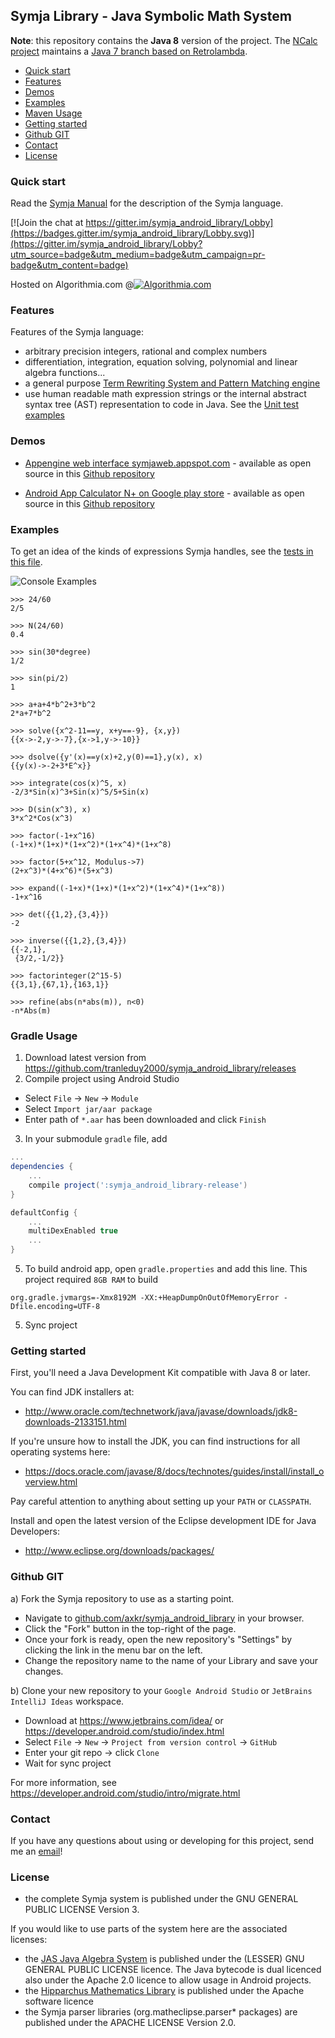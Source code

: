 ## Symja Library - Java Symbolic Math System

**Note**: this repository contains the **Java 8** version of the project. The [NCalc project](https://github.com/tranleduy2000/ncalc) maintains a [Java 7 branch based on Retrolambda](https://github.com/tranleduy2000/symja_java7).

- [Quick start](#quick-start)
- [Features](#features)
- [Demos](#demos)
- [Examples](#examples)
- [Maven Usage](#maven-usage)
- [Getting started](#getting-started)
- [Github GIT](#github-git)
- [Contact](#contact)
- [License](#license)
 
### Quick start 

Read the [Symja Manual](symja_android_library/doc/index.md) for the description of the Symja language.

[![Join the chat at https://gitter.im/symja_android_library/Lobby](https://badges.gitter.im/symja_android_library/Lobby.svg)](https://gitter.im/symja_android_library/Lobby?utm_source=badge&utm_medium=badge&utm_campaign=pr-badge&utm_content=badge)

Hosted on Algorithmia.com @[![Algorithmia.com](https://algorithmia.com/algorithms/axelclk/Computeralgebra/badge)](https://algorithmia.com/algorithms/axelclk/Computeralgebra)

### Features

Features of the Symja language:

* arbitrary precision integers, rational and complex numbers
* differentiation, integration, equation solving, polynomial and linear algebra functions...
* a general purpose [Term Rewriting System and Pattern Matching engine](symja_android_library/doc/functions-and-patterns.md)
* use human readable math expression strings or the internal abstract syntax tree (AST) representation to code in Java. See the [Unit test examples](symja_android_library/matheclipse-core/src/test/java/org/matheclipse/core/system/LowercaseTestCase.java)
     
### Demos

* [Appengine web interface symjaweb.appspot.com](http://symjaweb.appspot.com/) - available as open source in this [Github repository](https://github.com/axkr/symja_web) 

* [Android App Calculator N+ on Google play store](https://play.google.com/store/apps/details?id=com.duy.calculator.free) - available as open source in this [Github repository](https://github.com/tranleduy2000/ncalc)

### Examples

To get an idea of the kinds of expressions Symja handles, see the [tests in this file](https://github.com/axkr/symja_android_library/blob/master/symja_android_library/matheclipse-core/src/test/java/org/matheclipse/core/system/LowercaseTestCase.java).

![Console Examples](console.gif)

```mma
>>> 24/60
2/5

>>> N(24/60)
0.4

>>> sin(30*degree)
1/2

>>> sin(pi/2)
1

>>> a+a+4*b^2+3*b^2
2*a+7*b^2

>>> solve({x^2-11==y, x+y==-9}, {x,y})
{{x->-2,y->-7},{x->1,y->-10}}

>>> dsolve({y'(x)==y(x)+2,y(0)==1},y(x), x)
{{y(x)->-2+3*E^x}}

>>> integrate(cos(x)^5, x)
-2/3*Sin(x)^3+Sin(x)^5/5+Sin(x)

>>> D(sin(x^3), x)
3*x^2*Cos(x^3)

>>> factor(-1+x^16)
(-1+x)*(1+x)*(1+x^2)*(1+x^4)*(1+x^8)

>>> factor(5+x^12, Modulus->7)
(2+x^3)*(4+x^6)*(5+x^3)

>>> expand((-1+x)*(1+x)*(1+x^2)*(1+x^4)*(1+x^8))
-1+x^16

>>> det({{1,2},{3,4}})
-2

>>> inverse({{1,2},{3,4}})
{{-2,1},
 {3/2,-1/2}}

>>> factorinteger(2^15-5)
{{3,1},{67,1},{163,1}}

>>> refine(abs(n*abs(m)), n<0)
-n*Abs(m)
```


### Gradle Usage

1. Download latest version from https://github.com/tranleduy2000/symja_android_library/releases
2. Compile project using Android Studio
- Select ``File`` -> ``New`` -> ``Module``
- Select ``Import jar/aar package``
- Enter path of ``*.aar`` has been downloaded and click ``Finish``

3. In your submodule ``gradle`` file, add

```gradle
...
dependencies {
    ...
    compile project(':symja_android_library-release')
}
```

```gradle
defaultConfig {
    ...
    multiDexEnabled true
    ...
}
```

5. To build android app, open ``gradle.properties`` and add this line. This project required ``8GB RAM`` to build
```
org.gradle.jvmargs=-Xmx8192M -XX:+HeapDumpOnOutOfMemoryError -Dfile.encoding=UTF-8
```

5. Sync project

### Getting started

First, you'll need a Java Development Kit compatible with Java 8 or later.

You can find JDK installers at:

* http://www.oracle.com/technetwork/java/javase/downloads/jdk8-downloads-2133151.html

If you're unsure how to install the JDK, you can find instructions for
all operating systems here: 

* https://docs.oracle.com/javase/8/docs/technotes/guides/install/install_overview.html

Pay careful attention to anything about setting up your `PATH` or `CLASSPATH`.

Install and open the latest version of the Eclipse development IDE for Java Developers:

* http://www.eclipse.org/downloads/packages/

### Github GIT

a) Fork the Symja repository to use as a starting point.

* Navigate to [github.com/axkr/symja_android_library](https://github.com/axkr/symja_android_library)  in your browser.
* Click the "Fork" button in the top-right of the page.
* Once your fork is ready, open the new repository's "Settings" by clicking the link in the menu bar on the left.
* Change the repository name to the name of your Library and save your changes.
  
b) Clone your new repository to your ``Google Android Studio`` or ``JetBrains IntelliJ Ideas`` workspace.

* Download at https://www.jetbrains.com/idea/ or https://developer.android.com/studio/index.html
* Select ``File`` -> ``New`` -> ``Project from version control`` -> ``GitHub``
* Enter your git repo -> click ``Clone``
* Wait for sync project

For more information, see https://developer.android.com/studio/intro/migrate.html

### Contact

If you have any questions about using or developing for this project, send me an [email][1]!

### License

* the complete Symja system is published under the GNU GENERAL PUBLIC LICENSE Version 3.

If you would like to use parts of the system here are the associated licenses:

* the [JAS Java Algebra System](http://krum.rz.uni-mannheim.de/jas/) is published under the (LESSER) GNU GENERAL PUBLIC LICENSE licence. The Java bytecode is dual licenced also under the Apache 2.0 licence to allow usage in Android projects.  
* the [Hipparchus Mathematics Library](https://www.hipparchus.org/) is published under the Apache software licence
* the Symja parser libraries (org.matheclipse.parser* packages) are published under the APACHE LICENSE Version 2.0.

[1]: mailto:axelclk@gmail.com
[2]: http://www.vogella.com/tutorials/EclipseGit/article.html
